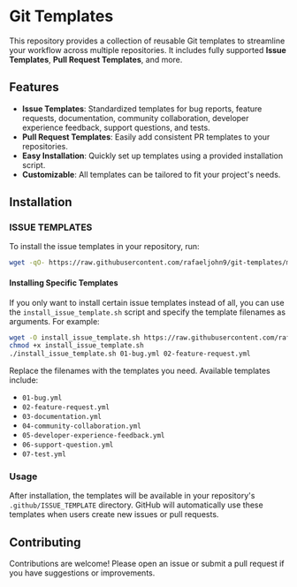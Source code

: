 # Git Templates

This repository provides a collection of reusable Git templates to streamline your workflow across multiple repositories. It includes fully supported **Issue Templates**, **Pull Request Templates**, and more.

## Features

- **Issue Templates**: Standardized templates for bug reports, feature requests, documentation, community collaboration, developer experience feedback, support questions, and tests.
- **Pull Request Templates**: Easily add consistent PR templates to your repositories.
- **Easy Installation**: Quickly set up templates using a provided installation script.
- **Customizable**: All templates can be tailored to fit your project's needs.

## Installation

### ISSUE TEMPLATES

To install the issue templates in your repository, run:

```sh
wget -qO- https://raw.githubusercontent.com/rafaeljohn9/git-templates/main/scripts/install_issue_template.sh | sh
```

#### Installing Specific Templates

If you only want to install certain issue templates instead of all, you can use the `install_issue_template.sh` script and specify the template filenames as arguments. For example:

```sh
wget -O install_issue_template.sh https://raw.githubusercontent.com/rafaeljohn9/git-templates/main/scripts/install_issue_template.sh
chmod +x install_issue_template.sh
./install_issue_template.sh 01-bug.yml 02-feature-request.yml
```

Replace the filenames with the templates you need. Available templates include:

- `01-bug.yml`
- `02-feature-request.yml`
- `03-documentation.yml`
- `04-community-collaboration.yml`
- `05-developer-experience-feedback.yml`
- `06-support-question.yml`
- `07-test.yml`

### Usage

After installation, the templates will be available in your repository's `.github/ISSUE_TEMPLATE` directory. GitHub will automatically use these templates when users create new issues or pull requests.

## Contributing

Contributions are welcome! Please open an issue or submit a pull request if you have suggestions or improvements.

